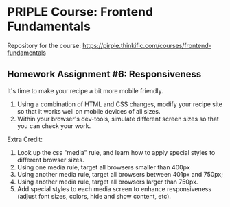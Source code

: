 # PRIPLE Course: Frontend Fundamentals

Repository for the course: https://pirple.thinkific.com/courses/frontend-fundamentals

## Homework Assignment #6: Responsiveness

It's time to make your recipe a bit more mobile friendly.

1. Using a combination of HTML and CSS changes, modify your recipe site so that it works well on mobile devices of all sizes.
2. Within your browser's dev-tools, simulate different screen sizes so that you can check your work.

Extra Credit:

1. Look up the css "media" rule, and learn how to apply special styles to different browser sizes.
2. Using one media rule, target all browsers smaller than 400px
3. Using another media rule, target all browsers between 401px and 750px;
4. Using another media rule, target all browsers larger than 750px.
5. Add special styles to each media screen to enhance responsiveness (adjust font sizes, colors, hide and show content, etc).
